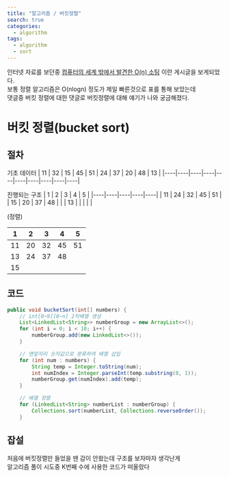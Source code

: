 ```yaml
---
title: "알고리즘 / 버킷정렬"
search: true
categories: 
  - algorithm
tags: 
  - algorithm
  - sort
---
```


인터넷 자료를 보던중 [컴퓨터의 세계 밖에서 발견한 O(n) 소팅](https://okky.kr/article/466103) 이란 게시글을 보게되었다.  
보통 정렬 알고리즘은 O(nlogn) 정도가 제일 빠른것으로 표를 통해 보았는데  
댓글중 버킷 정렬에 대한 댓글로 버킷정렬에 대해 얘기가 나와 궁금해졌다.

# 버킷 정렬(bucket sort)
## 절차
기초 데이터
| 11 | 32 | 15 | 45 | 51 | 24 | 37 | 20 | 48 | 13 |
|----|----|----|----|----|----|----|----|----|----|

진행되는 구조
| 1  | 2  | 3  | 4  | 5  | 
|----|----|----|----|----|
| 11 | 24 | 32 | 45 | 51 |
| 15 | 20 | 37 | 48 |    |
| 13 |    |    |    |    |

(정렬)

| 1  | 2  | 3  | 4  | 5  | 
|----|----|----|----|----|
| 11 | 20 | 32 | 45 | 51 |
| 13 | 24 | 37 | 48 |    |
| 15 |    |    |    |    |

## 코드
```java
public void bucketSort(int[] numbers) {
	// int[0~9][0~n] 2차배열 생성
	List<LinkedList<String>> numberGroup = new ArrayList<>();
	for (int i = 0; i < 10; i++) {
	    numberGroup.add(new LinkedList<>());
	}

	// 맨앞자리 숫자값으로 분류하여 배열 삽입
	for (int num : numbers) {
	    String temp = Integer.toString(num);
	    int numIndex = Integer.parseInt(temp.substring(0, 1));
	    numberGroup.get(numIndex).add(temp);
	}

	// 배열 정렬
	for (LinkedList<String> numberList : numberGroup) {
        Collections.sort(numberList, Collections.reverseOrder());
	}
```

## 잡설
처음에 버킷정렬만 들었을 땐 감이 안왔는데 구조를 보자마자 생각난게  
알고리즘 풀이 시도중 K번째 수에 사용한 코드가 떠올랐다
<!--stackedit_data:
eyJoaXN0b3J5IjpbLTE1MjA4NzE0ODEsLTE5NzUzODY4NDddfQ
==
-->